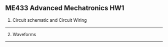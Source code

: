 ME433 Advanced Mechatronics HW1
---------------------------------
  

1. Circuit schematic and Circuit Wiring
---------------------------------



2. Waveforms
---------------------------------




